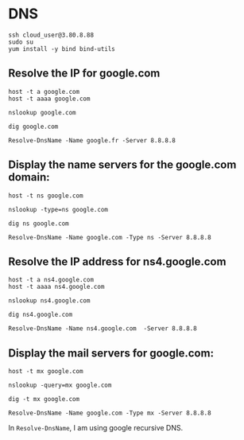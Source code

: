 # DNS

````
ssh cloud_user@3.80.8.88
sudo su
yum install -y bind bind-utils
````


## Resolve the IP for google.com

````shell script
host -t a google.com
host -t aaaa google.com
````

````shell script
nslookup google.com
````

````shell script
dig google.com
````
````shell script
Resolve-DnsName -Name google.fr -Server 8.8.8.8
````

## Display the name servers for the google.com domain:

````shell script
host -t ns google.com
````

````shell script
nslookup -type=ns google.com
````

````shell script
dig ns google.com
````

````shell script
Resolve-DnsName -Name google.com -Type ns -Server 8.8.8.8
````

## Resolve the IP address for ns4.google.com

````shell script
host -t a ns4.google.com
host -t aaaa ns4.google.com
````

````shell script
nslookup ns4.google.com
````

````shell script
dig ns4.google.com
````

````shell script
Resolve-DnsName -Name ns4.google.com  -Server 8.8.8.8
````

## Display the mail servers for google.com:
 
````shell script
host -t mx google.com
````

````shell script
nslookup -query=mx google.com
````

````shell script
dig -t mx google.com
````

````shell script
Resolve-DnsName -Name google.com -Type mx -Server 8.8.8.8
````


In `Resolve-DnsName`, I am using google recursive DNS.
